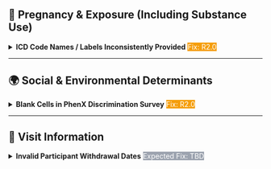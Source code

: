 

## 🤰 Pregnancy & Exposure (Including Substance Use)

<details>
<summary><span style="color:#f97316;"><i class="fas fa-bug"></i></span> <b>ICD Code Names / Labels Inconsistently Provided</b> <span class="badge" style="background-color:#f59e0b; color:white;">Fix: R2.0</span></summary>

In cases where ICD codes are provided, corresponding names/labels are sometimes missing.  
Users can use external packages to merge ICD labels if needed:
- [Stata](https://www.stata.com/features/overview/icd/)
- [SAS](https://hcup-us.ahrq.gov/toolssoftware/ccsr/dxccsr.jsp)
- [R](https://www.rdocumentation.org/packages/icd/versions/3.3)

</details>

---

## 🌍 Social & Environmental Determinants

<details>
<summary><span style="color:#f97316;"><i class="fas fa-bug"></i></span> <b>Blank Cells in PhenX Discrimination Survey</b> <span class="badge" style="background-color:#f59e0b; color:white;">Fix: R2.0</span></summary>

For the PhenX+ Discrimination survey, the multi-select question  
(`sed_bm_phx__discr.006`: *"What do you think is the main reason for these experiences? If more than one main reason, check all that apply."*)  
is blank for some participants. This will be corrected in R2.0.

</details>

---

## 📅 Visit Information

<details>
<summary><span style="color:#f97316;"><i class="fas fa-bug"></i></span> <b>Invalid Participant Withdrawal Dates</b> <span class="badge" style="background-color:#9ca3af; color:white;">Expected Fix: TBD</span></summary>

Participants who did **not** withdraw from the study (value = “no” for `par_visit_data_participant_withdrawal`) have a sentinel value of `12/26/1999` in `par_visit_data_participant_withdrawal_date`.  
This indicates *no withdrawal* and can be safely ignored.  

Participants who withdrew (value = “yes”) have valid withdrawal dates and are unaffected.

</details>
